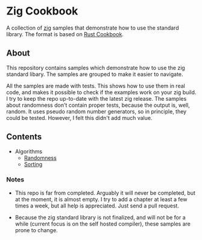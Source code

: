 # Zig Cookbook

A collection of [zig](https://www.ziglang.org") samples that demonstrate how to use the standard
library. The format is based on [Rust Cookbook](https://rust-lang-nursery.github.io/rust-cookbook/).

## About

This repository contains samples which demonstrate how to use the zig standard libary. The
samples are grouped to make it easier to navigate.

All the samples are made with tests. This shows how to use them in real code, and makes it possible
to check if the examples work on your zig build. I try to keep the repo up-to-date with the latest
zig release. The samples about randomness don't contain proper tests, because the output is, well,
random. It uses pseudo random number generators, so in principle, they could be tested. However,
I felt this didn't add much value.

## Contents

- Algorithms
    - [Randomness](src/algorithms/randomness)
    - [Sorting](src/algorithms/sorting)


### Notes

- This repo is far from completed. Arguably it will never be completed, but at the moment, it is
  almost empty. I try to add a chapter at least a few times a week, but all help is appreciated.
  Just send a pull request.

- Because the zig standard library is not finalized, and will not be for a while (current focus is
  on the self hosted compiler), these samples are prone to change.
